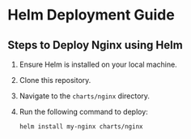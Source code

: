 # Helm Deployment Guide

## Steps to Deploy Nginx using Helm
1. Ensure Helm is installed on your local machine.
2. Clone this repository.
3. Navigate to the `charts/nginx` directory.
4. Run the following command to deploy:

   ```bash
   helm install my-nginx charts/nginx
